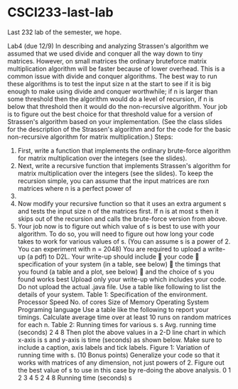 # CSCI233-last-lab
Last 232 lab of the semester, we hope.

Lab4 (due 12/9)
In describing and analyzing Strassen's algorithm we assumed that we used divide and
conquer all the way down to tiny matrices. However, on small matrices the ordinary bruteforce
matrix multiplication algorithm will be faster because of lower overhead. This is a
common issue with divide and conquer algorithms. The best way to run these algorithms
is to test the input size n at the start to see if it is big enough to make using divide and
conquer worthwhile; if n is larger than some threshold then the algorithm would do a level
of recursion, if n is below that threshold then it would do the non-recursive algorithm. Your
job is to figure out the best choice for that threshold value for a version of Strassen's
algorithm based on your implementation. (See the class slides for the description of the
Strassen's algorithm and for the code for the basic non-recursive algorithm for matrix
multiplication.)
Steps:
1. First, write a function that implements the ordinary brute-force algorithm for matrix
multiplication over the integers (see the slides).
2. Next, write a recursive function that implements Strassen's algorithm for matrix
multiplication over the integers (see the slides). To keep the recursion simple, you
can assume that the input matrices are nxn matrices where n is a perfect power of
2.
3. Now modify your recursive function so that it uses an extra argument s and tests
the input size n of the matrices first. If n is at most s then it skips out of the recursion
and calls the brute-force version from above.
4. Your job now is to figure out which value of s is best to use with your algorithm.
To do so, you will need to figure out how long your code takes to work for various
values of s.
(You can assume s is a power of 2. You can experiment with n = 2048)
You are required to upload a write-up (a pdf) to D2L. Your write-up should include
 your code
 specification of your system (in a table, see below)
 the timings that you found (a table and a plot, see below)
 and the choice of s you found works best
Upload only your write-up which includes your code. Do not upload the actual .java
file.
Use a table like following to list the details of your system.
Table 1: Specification of the environment.
Processor Speed
No. of cores
Size of Memory
Operating System
Programing language
Use a table like the following to report your timings. Calculate average time over at least
10 runs on random matrices for each n.
Table 2: Running times for various s.
s Avg. running time (seconds)
2
4
8
Then plot the above values in a 2-D line chart in which x-axis is s and y-axis is time
(seconds) as shown below. Make sure to include a caption, axis labels and tick labels.
Figure 1: Variation of running time with s.
(10 Bonus points) Generalize your code so that it works with matrices of any dimension,
not just powers of 2. Figure out the best value of s to use in this case by re-doing the above
analysis.
0
1
2
3
4
5
2 4 8
Running time (seconds)
s
